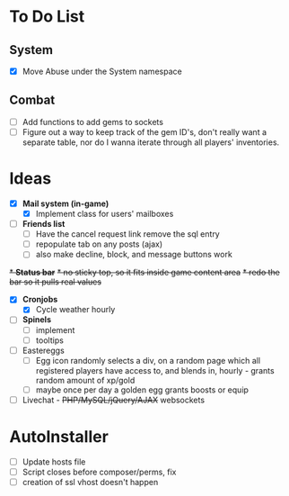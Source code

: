 # To Do List

## System

- [x] Move Abuse under the System namespace

## Combat

- [ ] Add functions to add gems to sockets
- [ ] Figure out a way to keep track of the gem ID's, don't really want a separate table, nor do I wanna iterate through all players' inventories.

# Ideas

* [x] **Mail system (in-game)**
  * [x] Implement class for users' mailboxes

* [ ] **Friends list**
  * [ ] Have the cancel request link remove the sql entry
  * [ ] repopulate tab on any posts (ajax)
  * [ ] also make decline, block, and message buttons work

~~* **Status bar**~~
  ~~* no sticky top, so it fits inside game content area~~
  ~~* redo the bar so it pulls real values~~

* [x] **Cronjobs**
  * [X] Cycle weather hourly

* [ ] **Spinels**
  * [ ] implement
  * [ ] tooltips

* [ ] Eastereggs
  * [ ] Egg icon randomly selects a div, on a random page which all registered
        players have access to, and blends in, hourly - grants random amount of
        xp/gold
  * [ ] maybe once per day a golden egg grants boosts or equip

* [ ] Livechat - ~~PHP/MySQL/jQuery/AJAX~~ websockets

# AutoInstaller

  - [ ] Update hosts file
  - [ ] Script closes before composer/perms, fix
  - [ ] creation of ssl vhost doesn't happen